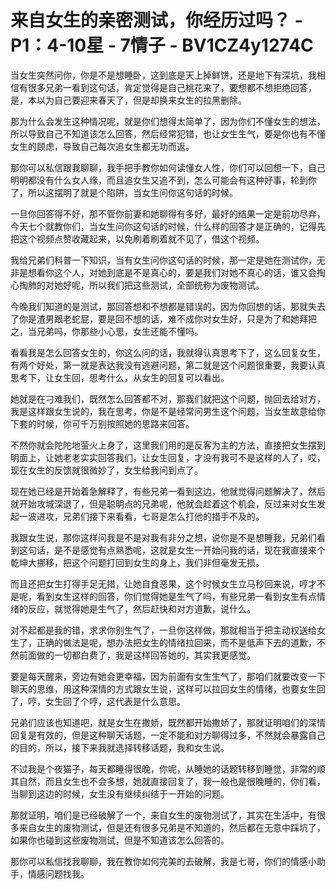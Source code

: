 # 来自女生的亲密测试，你经历过吗？ - P1：4-10星 - 7情子 - BV1CZ4y1274C

当女生突然问你，你是不是想睡卧，这到底是天上掉鲜饼，还是地下有深坑，我相信有很多兄弟一看到这句话，肯定觉得是自己桃花来了，要想都不想拒绝回答，是，本以为自己要迎来春天了，但是却换来女生的拉黑删除。

那为什么会发生这种情况呢，就是你们想得太简单了，因为你们不懂女生的想法，所以导致自己不知道该怎么回答，然后经常犯错，也让女生生气，要是你也有不懂女生的顾虑，导致自己每次追女生都无功而返。

那你可以私信跟我聊聊，我手把手教你如何读懂女人性，你们可以回想一下，自己明明都没有什么女人缘，而且追女生又追不到，怎么可能会有这种好事，轮到你了，所以这摆明了就是个陷阱，当女生问你这句话的时候。

一旦你回答得不好，那不管你前妻和她聊得有多好，最好的结果一定是前功尽弃，今天七个就教你们，当女生问你这句话的时候，什么样的回答才是正确的，记得先把这个视频点赞收藏起来，以免刷着刷着就不见了，借这个视频。

我给兄弟们科普一下知识，当有女生问你这句话的时候，那一定是她在测试你，无非是想看你这个人，对她到底是不是真心的，要是我们对她不真心的话，谁又会掏心掏肺的对她好呢，所以我们把这些测试，全部统称为废物测试。

今晚我们知道的是测试，那回答想和不想都是错误的，因为你回想的话，那就失去了你是渣男跟老蛇屁，要是回不想的话，难不成你对女生好，只是为了和她拜把之，当兄弟吗，你那些小心思，女生还能不懂吗。

看看我是怎么回答女生的，你这么问的话，我就得认真思考下了，这么回复女生，有两个好处，第一就是表达我没有逃避问题，第二就是这个问题很重要，我要认真思考下，让女生回，思考什么，从女生的回复可以看出。

她就是在刁难我们，既然怎么回答都不对，那我们就把这个问题，抛回去给对方，我是这样跟女生说的，我在思考，你是不是经常问男生这个问题，当女生故意给你下套的时候，你可千万别按照她的思路来回答。

不然你就会陀陀地萤火上身了，这里我们用的是反客为主的方法，直接把女生摆到明面上，让她老老实实回答我们，让女生回复，才没有我可不是这样的人了，哎，现在女生的反馈就很微妙了，女生给我问到点了。

现在她已经是开始着急解释了，有些兄弟一看到这边，他就觉得问题解决了，然后就开始攻城深退了，但是聪明点的兄弟呢，他就会趁着这个机会，反过来对女生发起一波进攻，兄弟们接下来看看，七哥是怎么打他的措手不及的。

我跟女生说，那你这样问我是不是对我有非分之想，说你是不是想睡我，兄弟们看到这句话，是不是感觉有点熟悉呢，这就是女生一开始问我的话，现在我直接来个乾坤大挪移，把这个问题打回到女生的身上，我们非但毫发无损。

而且还把女生打得手足无措，让她自食恶果，这个时候女生立马秒回来说，哼才不是呢，看到女生这样的回答，你们觉得她是生气了吗，有些兄弟一看到女生有点情绪的反应，就觉得她是生气了，然后赶快和对方道歉，说什么。

对不起都是我的错，求求你别生气了，一旦你这样做，那就相当于把主动权送给女生了，正确的做法是呢，想办法把女生的情绪拉回来，而不是低声下去的道歉，不然前面做的一切都白费了，我是这样回答她的，其实我更感觉。

要是每天醒来，旁边有她会更幸福，因为前面有女生生气了，那咱们就要改变一下聊天的思维，用这种深情的方式跟女生说，这样可以拉回女生的情绪，也要女生回了，哼，女生回了个哼，这代表是什么意思。

兄弟们应该也知道吧，就是女生在撒娇，既然都开始撒娇了，那就证明咱们的深情回复是有效的，但是这种聊天话题，一定不能和对方聊得过多，不然就会暴露自己的目的，所以，接下来我就选择转移话题，我和女生说。

不过我是个夜猫子，每天都睡得很晚，你呢，从睡她的话题转移到睡觉，非常的顺其自然，而且女生也不会多想，她就直接回复了，我一般也是很晚睡的，你们看，当聊到这边的时候，女生没有继续纠结于一开始的问题。

那就证明，咱们是已经破解了一个，来自女生的废物测试了，其实在生活中，有很多来自女生的废物测试，但是还有很多兄弟是不知道的，然后都在无意中踩坑了，如果你也碰到这些废物测试，但是不知道该怎么回答的。

那你可以私信找我聊聊，我在教你如何完美的去破解，我是七哥，你们的情感小助手，情感问题找我。